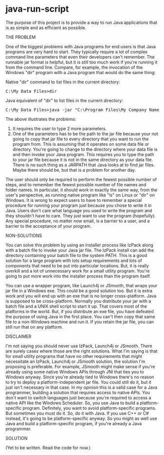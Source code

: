 # java-run-script
The purpose of this project is to provide a way to run Java applications that is as simple and as efficient as possible. 

THE PROBLEM

One of the biggest problems with Java programs for end users is that Java programs are very hard to start. They typically require a lot of complex command line parameters that even their developers can't remember. The runnable jar format is helpful, but it is still too much work if you're running it from the command line. Compare, for example, the invocation of the Windows "dir" program with a Java program that would do the same thing:

Native "dir" command to list files in the current directory:
<pre>
C:\My Data Files>dir
</pre>

Java equivalent of "dir" to list files in the current directory:
<pre>
C:\My Data Files>java -jar "C:\Program Files\My Company Name\File Lister Program\dir.jar"
</pre>

The above illustrates the problems:
1. It requires the user to type 2 more parameters.
2. One of the parameters has to be the path to the jar file because your not going to copy that jar file to every directory that you want to run the program from. This is assuming that it operates on some data file or directory. You're going to change to the directory where your data file is and then invoke your Java program. This requires you to type the path to your jar file because it is not in the same directory as your data file. There is no such thing as a JARPATH that Java looks at to find jar files. Maybe there should be, but that is a problem for another day.

The user should only be required to perform the fewest possible number of steps, and to remember the fewest possible number of file names and folder names. In particular, it should work in exactly the same way, from the user's perspective, as running native program like "ls" on Linux or "dir" on Windows. It is wrong to expect users to have to remember a special procedure for running your program just because you chose to write it in Java. Users don't care what language you used to write the program and they shouldn't have to care. They just want to use the program (hopefully). Any special procedure, no matter now small, is a barrier to a user, and a barrier to the acceptance of your program.

NON-SOLUTIONS

You can solve this problem by using an installer process like IzPack along with a batch file to invoke your Java jar file. The IzPack install can add the directory containing your batch file to the system PATH. This is a good solution for a large program with lots setup requirements and lots of components that need to be put into particular locations. But, it is really overkill and a lot of unnecessary work for a small utility program. You're going to put more work into the installer process than the program itself.

You can use a wrapper program, like Launch4j or JSmooth, that wraps your jar file in a Windows exe. This could be a good solution too. But it is extra work and you will end up with an exe that is no longer cross-platform. Java is supposed to be cross-platform. Normally you distribute your jar with a batch file and a UNIX shell script to start it up. That covers most of the platforms in the world. But, if you distribute an exe file, you have defeated the purpose of using Java in the first place. You can't then copy that same file to a non-Windows machine and run it. If you retain the jar file, you can still run that on any platform.

DISCLAIMER

I'm not saying you should never use IzPack, Launch4j or JSmooth. There are surely cases where those are the right solutions. What I'm saying is that for small utility programs that have no other requirements that might necessitate an IzPack, Launch4j or JSmooth solution, the solution I'm proposing is preferable. For example, JSmooth might make sense if you're already using some native Windows APIs through JNI that ties you to Windows anyway. Since you're already tied to Windows there's no reason to try to deploy a platform-independent jar file. You could still do it, but it just isn't necessary in that case. In my opinion this is a valid case for a Java programmer, building a solution that requires access to native APIs. You don't want to switch languages just because you're required to access a native API like the Windows Scheduler. So, you use Java to build a platform-specific program. Definitely, you want to avoid platform-specific programs. But sometimes you must do it. So, do it with Java. If you use C++ or C# instead, it's going to be platform-specific anyway. So you might as well use Java and build a platform-specific program, if you're already a Java programmer.

SOLUTION

(Yet to be written. Read the code for now.)


